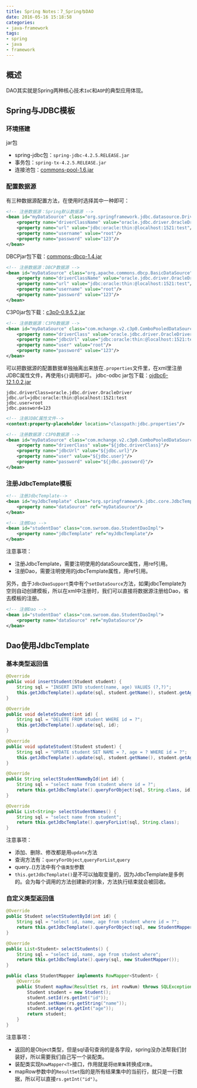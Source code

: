 ```yaml
---
title: Spring Notes：7_Spring与DAO
date: 2016-05-16 15:18:58
categories:
- java-framework
tags:
- spring
- java
- framework
---
```


## 概述
DAO其实就是Spring两种核心技术`IoC`和`AOP`的典型应用体现。

## Spring与JDBC模板
### 环境搭建
jar包
- spring-jdbc包：`spring-jdbc-4.2.5.RELEASE.jar`
- 事务包：`spring-tx-4.2.5.RELEASE.jar`
- 连接池包：[commons-pool-1.6.jar](http://pan.baidu.com/s/1ca9F8E)

### 配置数据源
有三种数据源配置方法，在使用时选择其中一种即可：
```xml
<!-- 注册数据源：Spring默认数据源 -->
<bean id="myDataSource" class="org.springframework.jdbc.datasource.DriverManagerDataSource">
    <property name="driverClassName" value="oracle.jdbc.driver.OracleDriver"/>
    <property name="url" value="jdbc:oracle:thin:@localhost:1521:test"/>
    <property name="username" value="root"/>
    <property name="password" value="123"/>
</bean>
```
<!--more-->

DBCPjar包下载：[commons-dbcp-1.4.jar](http://pan.baidu.com/s/1c1Ahppm)
```xml
<!-- 注册数据源：DBCP数据源 -->
<bean id="myDataSource" class="org.apache.commons.dbcp.BasicDataSource">
    <property name="driverClassName" value="oracle.jdbc.driver.OracleDriver"/>
    <property name="url" value="jdbc:oracle:thin:@localhost:1521:test"/>
    <property name="username" value="root"/>
    <property name="password" value="123"/>
</bean>
```
C3P0jar包下载：[c3p0-0.9.5.2.jar](http://pan.baidu.com/s/1dE0BKD7)
```xml
<!-- 注册数据源：C3P0数据源 -->
<bean id="myDataSource" class="com.mchange.v2.c3p0.ComboPooledDataSource">
    <property name="driverClass" value="oracle.jdbc.driver.OracleDriver"/>
    <property name="jdbcUrl" value="jdbc:oracle:thin:@localhost:1521:test"/>
    <property name="user" value="root"/>
    <property name="password" value="123"/>
</bean>
```
可以把数据源的配置数据单独抽离出来放在`.properties`文件里，在xml里注册JDBC属性文件，再使用`${}`调用即可。
jdbc-odbc jar包下载：[ojdbc6-12.1.0.2.jar](http://pan.baidu.com/s/1i5DBeF7)
```properties
jdbc.driverClass=oracle.jdbc.driver.OracleDriver
jdbc.url=jdbc:oracle:thin:@localhost:1521:test
jdbc.user=root
jdbc.password=123
```
```xml
<!-- 注册JDBC属性文件-->
<context:property-placeholder location="classpath:jdbc.properties"/>

<!-- 注册数据源：C3P0数据源 -->
<bean id="myDataSource" class="com.mchange.v2.c3p0.ComboPooledDataSource">
    <property name="driverClass" value="${jdbc.driverClass}"/>
    <property name="jdbcUrl" value="${jdbc.url}"/>
    <property name="user" value="${jdbc.user}"/>
    <property name="password" value="${jdbc.password}"/>
</bean>
```

### 注册JdbcTemplate模板
```xml
<!-- 注册JdbcTemplate-->
<bean id="myJdbcTemplate" class="org.springframework.jdbc.core.JdbcTemplate">
    <property name="dataSource" ref="myDataSource"/>
</bean>

<!-- 注册Dao -->
<bean id="studentDao" class="com.swroom.dao.StudentDaoImpl">
    <property name="jdbcTemplate" ref="myJdbcTemplate"/>
</bean>
```
注意事项：
- 注册JdbcTemplate，需要注明使用的dataSource属性，用ref引用。
- 注册Dao，需要注明使用的jdbcTemplate属性，用ref引用。

另外，由于`JdbcDaoSupport`类中有个`setDataSource`方法，如果jdbcTemplate为空则自动创建模板，所以在xml中注册时，我们可以直接将数据源注册给Dao，省去模板的注册。
```xml
<!-- 注册Dao -->
<bean id="studentDao" class="com.swroom.dao.StudentDaoImpl">
    <property name="dataSource" ref="myDataSource"/>
</bean>
```

## Dao使用JdbcTemplate
### 基本类型返回值
```java
@Override
public void insertStudent(Student student) {
    String sql = "INSERT INTO student(name, age) VALUES (?,?)";
    this.getJdbcTemplate().update(sql, student.getName(), student.getAge());
}

@Override
public void deleteStudent(int id) {
    String sql = "DELETE FROM student WHERE id = ?";
    this.getJdbcTemplate().update(sql, id);
}

@Override
public void updateStudent(Student student) {
    String sql = "UPDATE student SET NAME = ?, age = ? WHERE id = ?";
    this.getJdbcTemplate().update(sql, student.getName(), student.getAge(), student.getId());
}

@Override
public String selectStudentNameById(int id) {
    String sql = "select name from student where id = ?";
    return this.getJdbcTemplate().queryForObject(sql, String.class, id);
}

@Override
public List<String> selectStudentNames() {
    String sql = "select name from student";
    return this.getJdbcTemplate().queryForList(sql, String.class);
}
```
注意事项：
- 添加、删除、修改都是用`update`方法
- 查询方法有：`queryForObject`,`queryForList`,`query`
- query..()方法中有个`值类型`参数
- `this.getJdbcTemplate()`是不可以抽取变量的，因为JdbcTemplate是多例的。会为每个调用的方法创建新的对象，方法执行结束就会被回收。

### 自定义类型返回值
```java
@Override
public Student selectStudentById(int id) {
    String sql = "select id, name, age from student where id = ?";
    return this.getJdbcTemplate().queryForObject(sql, new StudentMapper(), id);
}

@Override
public List<Student> selectStudents() {
    String sql = "select id, name, age from student where";
    return this.getJdbcTemplate().query(sql, new StudentMapper());
}
```
```java
public class StudentMapper implements RowMapper<Student> {
    @Override
    public Student mapRow(ResultSet rs, int rowNum) throws SQLException {
        Student student = new Student();
        student.setId(rs.getInt("id"));
        student.setName(rs.getString("name"));
        student.setAge(rs.getInt("age"));
        return student;
    }
}
```
注意事项：
- 返回的是Object类型，但是sql语句查询的是各字段，spring没办法帮我们封装好，所以需要我们自己写一个装配类。
- 装配类实现`RowMapper<T>`接口，作用就是将`结果集`转换成`对象`。
- mapRow参数中的`ResultSet`指的是所有结果集中的当前行，就只是一行数据，所以可以直接`rs.getInt("id")`。
